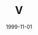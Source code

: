 ---
type: collaboration
title: V
artist: V
date: 1999-11-01
img: /images/collaborations/v.jpg
discs:
  - tracks:
    - Tokyo-kko
    - The Bell
    - The Internet
    - The Bell (Reprise)
    - And When I See You
    - Free
    - E-mail Baby
    - New Age Woman
    - Lion
    - All We Want Is A Little Bit Of Love
    - For Holland With Love
    - I Still Try
    - Love Is A Riddle
    - You You You
    - The Mercurian Mystery March I
    - The Waltz Of The World
    - As The World Goes 'Round
credits:
  - key: Artwork
    value: Robby Valentine
---